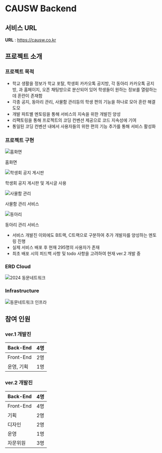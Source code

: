 # CAUSW Backend

<!--
<a href="https://spring.io">
  <img src="https://img.shields.io/badge/spring-v2.4.1-green">
</a>
<a href="https://www.oracle.com/java/technologies/javase/11-0-9-relnotes.html">
  <img src="https://img.shields.io/badge/jdk-v11.0.9-blue">
</a>
<a href="https://github.com/CAUCSE/CAUSW_backend/actions">
  <img src="https://github.com/CAUCSE/CAUSW_backend/actions/workflows/ci.yml/badge.svg">
</a>

## Overview

해당 애플리케이션은 [중앙대학교 소프트웨어학부 동문네트워크 커뮤니티](https://causw.net) 서비스의 Backend 서비스를 구동합니다.

서비스 이용 중 불편한 사항 혹은 문의사항이 있으신 경우 개발팀에 연락 부탁드리며, 서비스 개선을 위한 다양한 의견은 언제든 환영입니다.

프로젝트에 참여하시고 싶으시다면, [Contributing Guide](CONTRIBUTING.md)를 참조하시어 issue 혹은 pull request를 생성해주세요!

본 서비스에 많은 관심 부탁드립니다 :)

## Architecture

해당 애플리케이션는 <a href="https://en.wikipedia.org/wiki/Hexagonal_architecture_(software)">Hexagonal Architecture</a>를 따른다.

### Hexagonal Architecture

- 계층 구조(Layered Architecture) 의 대안으로써 사용자 인터페이스나 기반 요소(Infrastructure) 의 변경에 영향을 받지 않는 핵심 코드, 즉 비즈니스 로직을 만들고 이를 견고하게
  관리하기 위한 구조
- Ports and Adapters Architecture 라고 불리기도 함

<p align="center">
    <img src="./img/project_structure.png" width="600" height="266"/>
</p>

> 육각형 구조의 핵심은 비즈니스 로직이 다른 기술 영역의 영향을 받게 하지 않는 것

- **Adapters**
    - 외부 영역과 내부 영역을 이어주는 어댑터
    - `web` : 웹 클라이언트에서의 요청을 처리
    - `persistence` : 데이터베이스 접근하여 데이터 처리


- **Application**
    - 애플리케이션이 수행할 작업을 정의하고 표현력 있는 도메인 객체가 문제를 해결
    - 여기에는 도메인 로직이 없고, 오직 도메인의 여러 로직을 조합
    - `spi` : service provider interface (port interface) 를 관리, `port` 는 영속화 계층이 자신의 외부 영역과 상호 작용하는 방법을 정의


- **Domain**
    - 도메인에 관한 정보, 비즈니스 로직을 표현하는 일을 책임

-->

## 서비스 URL

**URL** : <a href="mailto:https://causw.co.kr">https://causw.co.kr</a>

## 프로젝트 소개

### 프로젝트 목적

- 학교 생활을 정보가 학교 포탈, 학생회 카카오톡 공지방, 각 동아리 카카오톡 공지방, 과 홈페이지, 오픈 채팅방으로 분산되어 있어 학생들이 원하는 정보를 열람하는데 혼란이 존재함
- 각종 공지, 동아리 관리, 사물함 관리등의 학생 편의 기능을 하나로 모아 혼란 해결 도모
- 개발 파트별 멘토링을 통해 서비스의 지속을 위한 개발진 양성
- 리팩토링을 통해 프로젝트의 코딩 컨벤션 제공으로 코드 지속성에 기여
- 통일된 코딩 컨벤션 내에서 사용자들의 위한 편의 기능 추가를 통해 서비스 활성화

### 프로젝트 구현

![홈화면](https://github.com/pstar987/CAUSW_backend/assets/63050966/5a74690c-f201-4279-8edd-99fca2285360)

홈화면

![학생회 공지 게시판](https://github.com/pstar987/CAUSW_backend/assets/63050966/ccedfed0-648a-4f2e-9ba3-2a2d037c7574)


학생회 공지 게시판 및 게시글 사용

![사물함 관리](https://github.com/pstar987/CAUSW_backend/assets/63050966/84a058cf-7067-43fb-ae8d-8377b89cc4fe)


사물함 관리 서비스

![동아리](https://github.com/pstar987/CAUSW_backend/assets/63050966/3f85ccf6-3100-4913-af4e-34f649d0abaf)


동아리 관리 서비스

- 서비스 개발진 이외에도 B트랙, C트랙으로 구분하여 추가 개발자를 양성하는 멘토링 진행
- 실제 서비스 배포 후 현재 295명의 사용자가 존재
- 최초 배포 시의 피드백 사항 및 todo 사항을 고려하여 현재 ver.2 개발 중

### ERD Cloud

![2024 동문네트워크](https://github.com/pstar987/CAUSW_backend/assets/63050966/0e92133d-b99c-4e42-8fdf-c6211fe22364)


### Infrastructure

![동문네트워크 인프라](https://github.com/pstar987/CAUSW_backend/assets/63050966/331eac72-925a-4660-8518-e27943790f90)

## 참여 인원

### ver.1 개발진

| Back-End | 4명 |
| --- | --- |
| Front-End | 2명 |
| 운영, 기획 | 1명 |

### ver.2 개발진

| Back-End | 4명 |
| --- | --- |
| Front-End | 4명 |
| 기획 | 2명 |
| 디자인 | 2명 |
| 운영 | 1명 |
| 자문위원 | 3명 |
